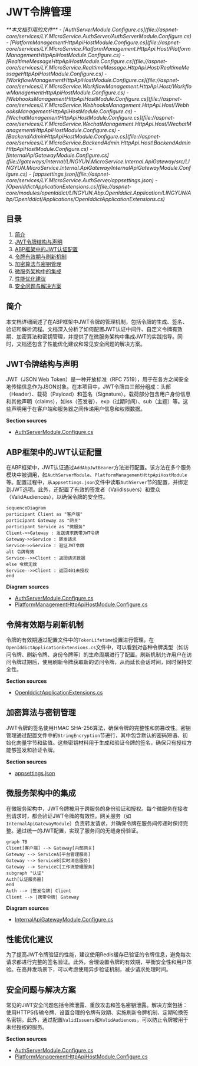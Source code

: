 # JWT令牌管理

<cite>
**本文档引用的文件**  
- [AuthServerModule.Configure.cs](file://aspnet-core/services/LY.MicroService.AuthServer/AuthServerModule.Configure.cs)
- [PlatformManagementHttpApiHostModule.Configure.cs](file://aspnet-core/services/LY.MicroService.PlatformManagement.HttpApi.Host/PlatformManagementHttpApiHostModule.Configure.cs)
- [RealtimeMessageHttpApiHostModule.Configure.cs](file://aspnet-core/services/LY.MicroService.RealtimeMessage.HttpApi.Host/RealtimeMessageHttpApiHostModule.Configure.cs)
- [WorkflowManagementHttpApiHostModule.Configure.cs](file://aspnet-core/services/LY.MicroService.WorkflowManagement.HttpApi.Host/WorkflowManagementHttpApiHostModule.Configure.cs)
- [WebhooksManagementHttpApiHostModule.Configure.cs](file://aspnet-core/services/LY.MicroService.WebhooksManagement.HttpApi.Host/WebhooksManagementHttpApiHostModule.Configure.cs)
- [WechatManagementHttpApiHostModule.Configure.cs](file://aspnet-core/services/LY.MicroService.WechatManagement.HttpApi.Host/WechatManagementHttpApiHostModule.Configure.cs)
- [BackendAdminHttpApiHostModule.Configure.cs](file://aspnet-core/services/LY.MicroService.BackendAdmin.HttpApi.Host\BackendAdminHttpApiHostModule.Configure.cs)
- [InternalApiGatewayModule.Configure.cs](file://gateways/internal/LINGYUN.MicroService.Internal.ApiGateway/src/LINGYUN.MicroService.Internal.ApiGateway/InternalApiGatewayModule.Configure.cs)
- [appsettings.json](file://aspnet-core/services/LY.MicroService.AuthServer/appsettings.json)
- [OpenIddictApplicationExtensions.cs](file://aspnet-core/modules/openIddict/LINGYUN.Abp.OpenIddict.Application/LINGYUN/Abp/OpenIddict/Applications/OpenIddictApplicationExtensions.cs)
</cite>

## 目录
1. [简介](#简介)
2. [JWT令牌结构与声明](#jwt令牌结构与声明)
3. [ABP框架中的JWT认证配置](#abp框架中的jwt认证配置)
4. [令牌有效期与刷新机制](#令牌有效期与刷新机制)
5. [加密算法与密钥管理](#加密算法与密钥管理)
6. [微服务架构中的集成](#微服务架构中的集成)
7. [性能优化建议](#性能优化建议)
8. [安全问题与解决方案](#安全问题与解决方案)

## 简介
本文档详细阐述了在ABP框架中JWT令牌的管理机制，包括令牌的生成、签名、验证和解析流程。文档深入分析了如何配置JWT认证中间件、自定义令牌有效期、加密算法和密钥管理，并提供了在微服务架构中集成JWT的实践指导。同时，文档还包含了性能优化建议和常见安全问题的解决方案。

## JWT令牌结构与声明
JWT（JSON Web Token）是一种开放标准（RFC 7519），用于在各方之间安全地传输信息作为JSON对象。在本项目中，JWT令牌由三部分组成：头部（Header）、载荷（Payload）和签名（Signature）。载荷部分包含用户身份信息和其他声明（claims），如iss（签发者）、exp（过期时间）、sub（主题）等。这些声明用于在客户端和服务器之间传递用户信息和权限数据。

**Section sources**
- [AuthServerModule.Configure.cs](file://aspnet-core/services/LY.MicroService.AuthServer/AuthServerModule.Configure.cs#L391-L418)

## ABP框架中的JWT认证配置
在ABP框架中，JWT认证通过`AddAbpJwtBearer`方法进行配置。该方法在多个服务模块中被调用，如`AuthServerModule`、`PlatformManagementHttpApiHostModule`等。配置过程中，从`appsettings.json`文件中读取`AuthServer`节的配置，并绑定到JWT选项。此外，还配置了有效的签发者（ValidIssuers）和受众（ValidAudiences），以确保令牌的安全性。

```mermaid
sequenceDiagram
participant Client as "客户端"
participant Gateway as "网关"
participant Service as "微服务"
Client->>Gateway : 发送请求携带JWT令牌
Gateway->>Service : 转发请求
Service->>Service : 验证JWT令牌
alt 令牌有效
Service-->>Client : 返回请求数据
else 令牌无效
Service-->>Client : 返回401未授权
end
```

**Diagram sources**
- [AuthServerModule.Configure.cs](file://aspnet-core/services/LY.MicroService.AuthServer/AuthServerModule.Configure.cs#L391-L418)
- [PlatformManagementHttpApiHostModule.Configure.cs](file://aspnet-core/services/LY.MicroService.PlatformManagement.HttpApi.Host/PlatformManagementHttpApiHostModule.Configure.cs#L419-L446)

## 令牌有效期与刷新机制
令牌的有效期通过配置文件中的`TokenLifetime`设置进行管理。在`OpenIddictApplicationExtensions.cs`文件中，可以看到对各种令牌类型（如访问令牌、刷新令牌、身份令牌等）的生命周期进行了配置。刷新机制允许用户在访问令牌过期后，使用刷新令牌获取新的访问令牌，从而延长会话时间，同时保持安全性。

**Section sources**
- [OpenIddictApplicationExtensions.cs](file://aspnet-core/modules/openIddict/LINGYUN.Abp.OpenIddict.Application/LINGYUN/Abp/OpenIddict/Applications/OpenIddictApplicationExtensions.cs#L235-L240)

## 加密算法与密钥管理
JWT令牌的签名使用HMAC SHA-256算法，确保令牌的完整性和防篡改性。密钥管理通过配置文件中的`StringEncryption`节进行，其中包含默认的密码短语、初始化向量字节和盐值。这些密钥材料用于生成和验证令牌的签名，确保只有授权方能够签发和验证令牌。

**Section sources**
- [appsettings.json](file://aspnet-core/services/LY.MicroService.AuthServer/appsettings.json#L0-L94)

## 微服务架构中的集成
在微服务架构中，JWT令牌被用于跨服务的身份验证和授权。每个微服务在接收到请求时，都会验证JWT令牌的有效性。网关服务（如`InternalApiGatewayModule`）负责转发请求，并确保令牌在服务间传递时保持完整。通过统一的JWT配置，实现了服务间的无缝身份验证。

```mermaid
graph TB
Client[客户端] --> Gateway[内部网关]
Gateway --> ServiceA[平台管理服务]
Gateway --> ServiceB[实时消息服务]
Gateway --> ServiceC[工作流管理服务]
subgraph "认证"
Auth[认证服务器]
end
Auth --> |签发令牌| Client
Client --> |携带令牌| Gateway
```

**Diagram sources**
- [InternalApiGatewayModule.Configure.cs](file://gateways/internal/LINGYUN.MicroService.Internal.ApiGateway/src/LINGYUN.MicroService.Internal.ApiGateway/InternalApiGatewayModule.Configure.cs#L220-L241)

## 性能优化建议
为了提高JWT令牌验证的性能，建议使用Redis缓存已验证的令牌信息，避免每次请求都进行完整的签名验证。此外，合理设置令牌的有效期，平衡安全性和用户体验。在高并发场景下，可以考虑使用异步验证机制，减少请求处理时间。

## 安全问题与解决方案
常见的JWT安全问题包括令牌泄露、重放攻击和签名密钥泄露。解决方案包括：使用HTTPS传输令牌、设置合理的令牌有效期、实施刷新令牌机制、定期轮换签名密钥。此外，通过配置`ValidIssuers`和`ValidAudiences`，可以防止令牌被用于未经授权的服务。

**Section sources**
- [AuthServerModule.Configure.cs](file://aspnet-core/services/LY.MicroService.AuthServer/AuthServerModule.Configure.cs#L391-L418)
- [PlatformManagementHttpApiHostModule.Configure.cs](file://aspnet-core/services/LY.MicroService.PlatformManagement.HttpApi.Host/PlatformManagementHttpApiHostModule.Configure.cs#L419-L446)